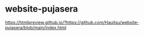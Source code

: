 # website-pujasera
https://htmlpreview.github.io/?https://github.com/Hauitsu/website-pujasera/blob/main/index.html
